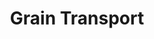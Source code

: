 ---
layout: child_layout/cargo_categories_category
title: Grain Transport
permalink: /cargo-categories/grain-transport/
hero: /assets/img/content/hero/fullsize/grain_tipper.jpg
hero_classes: is-fullscreen
content_type: cargo_category
---
